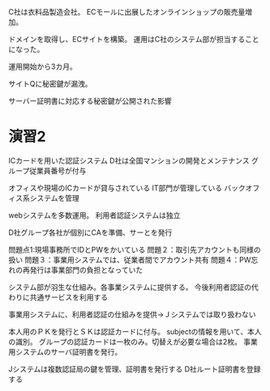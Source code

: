 C社は衣料品製造会社。
ECモールに出展したオンラインショップの販売量増加。

ドメインを取得し、ECサイトを構築。
運用はC社のシステム部が担当することになった。

運用開始から3カ月。

サイトQに秘密鍵が漏洩。

サーバー証明書に対応する秘密鍵が公開された影響


# 演習2
ICカードを用いた認証システム
D社は全国マンションの開発とメンテナンス
グループ従業員番号が付与

オフィスや現場のICカードが貸与されている
IT部門が管理している
バックオフィス系システムを管理

webシステムを多数運用。
利用者認証システムは独立

D社グループ各社が個別にCAを準備、サーとを発行

問題点1:現場事務所でIDとPWをかいている
問題２：取引先アカウントも同様の扱い
問題３：事業用システムでは、従業者間でアカウント共有
問題４：PW忘れの再発行は事業部門の負担となっていた

システム部が羽生な仕組み。各事業システムに提供する。
今後利用者認証の代わりに共通サービスを利用する

事業用システムに、利用者認証の仕組みを提供→Ｊシステムでは取り扱わない

本人用のＰＫを発行とＳＫは認証カードに付与。
subjectの情報を用いて、本人の識別。
グループの認証カードは一枚のみ。切替えが必要な場合は2枚。
事業用システムのサーバ証明書を発行。

Jシステムは複数認証局の鍵を管理、証明書を発行する
D社ルート証明書を登録する




